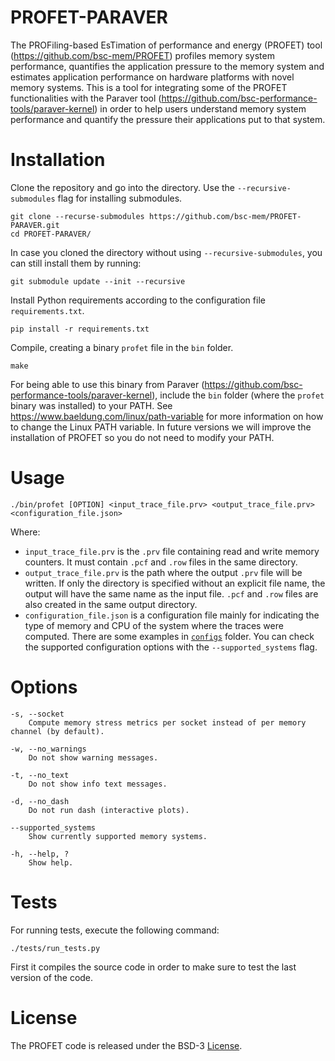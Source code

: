 # PROFET-PARAVER

The PROFiling-based EsTimation of performance and energy (PROFET) tool (https://github.com/bsc-mem/PROFET) profiles memory system performance, quantifies the application pressure to the memory system and estimates application performance on hardware platforms with novel memory systems. This is a tool for integrating some of the PROFET functionalities with the Paraver tool (https://github.com/bsc-performance-tools/paraver-kernel) in order to help users understand memory system performance and quantify the pressure their applications put to that system.


# Installation

Clone the repository and go into the directory. Use the `--recursive-submodules` flag for installing submodules.

	git clone --recurse-submodules https://github.com/bsc-mem/PROFET-PARAVER.git
	cd PROFET-PARAVER/

In case you cloned the directory without using `--recursive-submodules`, you can still install them by running:

	git submodule update --init --recursive

Install Python requirements according to the configuration file `requirements.txt`.

	pip install -r requirements.txt

Compile, creating a binary `profet` file in the `bin` folder.

	make

For being able to use this binary from Paraver (https://github.com/bsc-performance-tools/paraver-kernel), include the `bin` folder (where the `profet` binary was installed) to your PATH. See https://www.baeldung.com/linux/path-variable for more information on how to change the Linux PATH variable. In future versions we will improve the installation of PROFET so you do not need to modify your PATH.


# Usage

	./bin/profet [OPTION] <input_trace_file.prv> <output_trace_file.prv> <configuration_file.json>

Where:

 - `input_trace_file.prv` is the `.prv` file containing read and write memory counters. It must contain `.pcf` and `.row` files in the same directory.
 - `output_trace_file.prv` is the path where the output `.prv` file will be written. If only the directory is specified without an explicit file name, the output will have the same name as the input file. `.pcf` and `.row` files are also created in the same output directory.
 - `configuration_file.json` is a configuration file mainly for indicating the type of memory and CPU of the system where the traces were computed. There are some examples in [`configs`](configs/) folder. You can check the supported configuration options with the `--supported_systems` flag.


# Options

	-s, --socket
		Compute memory stress metrics per socket instead of per memory channel (by default).
		
	-w, --no_warnings
		Do not show warning messages.
		
	-t, --no_text
		Do not show info text messages.
		
	-d, --no_dash
		Do not run dash (interactive plots).
		
	--supported_systems
		Show currently supported memory systems.
		
	-h, --help, ?
		Show help.


# Tests

For running tests, execute the following command:

	./tests/run_tests.py

First it compiles the source code in order to make sure to test the last version of the code.


# License

The PROFET code is released under the BSD-3 [License](LICENSE.txt).